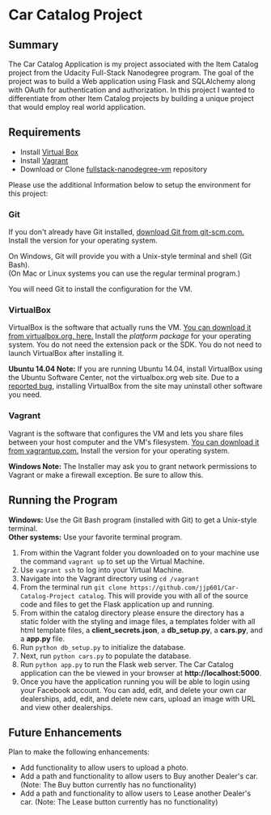 # Car Catalog Project
## Summary
The Car Catalog Application is my project associated with the Item Catalog project from the Udacity Full-Stack Nanodegree program. The goal of the project was to build a Web application using Flask and SQLAlchemy along with OAuth for authentication and authorization. In this project I wanted to differentiate from other Item Catalog projects by building a unique project that would employ real world application.


## Requirements
* Install [Virtual Box](https://www.virtualbox.org/)
* Install [Vagrant](https://www.vagrantup.com/)
* Download or Clone [fullstack-nanodegree-vm](https://github.com/udacity/fullstack-nanodegree-vm) repository

Please use the additional Information below to setup the environment for this project:

### Git

If you don't already have Git installed, [download Git from git-scm.com.](http://git-scm.com/downloads) Install the version for your operating system.

On Windows, Git will provide you with a Unix-style terminal and shell (Git Bash).  
(On Mac or Linux systems you can use the regular terminal program.)

You will need Git to install the configuration for the VM.

### VirtualBox

VirtualBox is the software that actually runs the VM. [You can download it from virtualbox.org, here.](https://www.virtualbox.org/wiki/Downloads)  Install the *platform package* for your operating system.  You do not need the extension pack or the SDK. You do not need to launch VirtualBox after installing it.

**Ubuntu 14.04 Note:** If you are running Ubuntu 14.04, install VirtualBox using the Ubuntu Software Center, not the virtualbox.org web site. Due to a [reported bug](http://ubuntuforums.org/showthread.php?t=2227131), installing VirtualBox from the site may uninstall other software you need.

### Vagrant

Vagrant is the software that configures the VM and lets you share files between your host computer and the VM's filesystem.  [You can download it from vagrantup.com.](https://www.vagrantup.com/downloads) Install the version for your operating system.

**Windows Note:** The Installer may ask you to grant network permissions to Vagrant or make a firewall exception. Be sure to allow this.


## Running the Program

**Windows:** Use the Git Bash program (installed with Git) to get a Unix-style terminal.  
**Other systems:** Use your favorite terminal program.

1. From within the Vagrant folder you downloaded on to your machine use the command  `vagrant up` to set up the Virtual Machine.
2. Use `vagrant ssh` to log into your Virtual Machine.
3. Navigate into the Vagrant directory using `cd /vagrant`
4. From the terminal run `git clone https://github.com/jjp601/Car-Catalog-Project catalog`. This will provide you with all of the source code and files to get the Flask application up and running.
5. From within the catalog directory please ensure the directory has a static folder with the styling and image files, a templates folder with all html template files, a **client_secrets.json**, a **db_setup.py**, a **cars.py**, and a **app.py** file.
6. Run `python db_setup.py` to initialize the database.
7. Next, run `python cars.py` to populate the database.
8. Run `python app.py` to run the Flask web server. The Car Catalog application can the be viewed in your browser at **http://localhost:5000**.
9. Once you have the application running you will be able to login using your Facebook account. You can add, edit, and delete your own car dealerships, add, edit, and delete new cars, upload an image with URL and view other dealerships.

## Future Enhancements

Plan to make the following enhancements:

* Add functionality to allow users to upload a photo.
* Add a path and functionality to allow users to Buy another Dealer's car. (Note: The Buy button currently has no functionality)
* Add a path and functionality to allow users to Lease another Dealer's car. (Note: The Lease button currently has no functionality)
